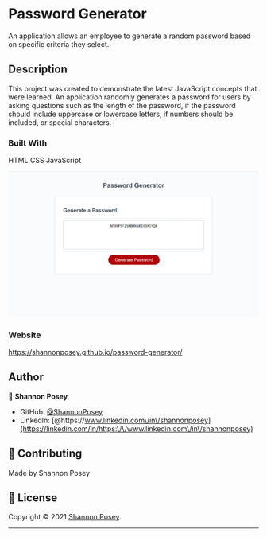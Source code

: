 # Password Generator

An application allows an employee to generate a random password based on specific criteria they select.

## Description

This project was created to demonstrate the latest JavaScript concepts that were learned.  An application randomly generates a password for users by asking questions such as the length of the password, if the password should include uppercase or lowercase letters, if numbers should be included, or special characters.

### Built With
HTML
CSS
JavaScript

![password generator demo](./assets/img/password-generator.png)

### Website
https://shannonposey.github.io/password-generator/

## Author
👤 **Shannon Posey**

* GitHub: [@ShannonPosey](https://github.com/ShannonPosey)
* LinkedIn: [@https:\/\/www.linkedin.com\/in\/shannonposey](https://linkedin.com/in/https:\/\/www.linkedin.com\/in\/shannonposey)

## 🤝 Contributing

Made by Shannon Posey

## 📝 License

Copyright © 2021 [Shannon Posey](https://github.com/ShannonPosey).<br />

***

